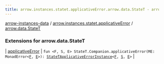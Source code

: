 ```yaml
---
title: arrow.instances.statet.applicativeError.arrow.data.StateT - arrow-instances-data
---
```


[arrow-instances-data](../../index.html) / [arrow.instances.statet.applicativeError](../index.html) / [arrow.data.StateT](./index.html)

### Extensions for arrow.data.StateT

| [applicativeError](applicative-error.html) | `fun <F, S, E> StateT.Companion.applicativeError(ME: MonadError<`[`F`](applicative-error.html#F)`, `[`E`](applicative-error.html#E)`>): `[`StateTApplicativeErrorInstance`](../../arrow.instances/-state-t-applicative-error-instance/index.html)`<`[`F`](applicative-error.html#F)`, `[`S`](applicative-error.html#S)`, `[`E`](applicative-error.html#E)`>` |

